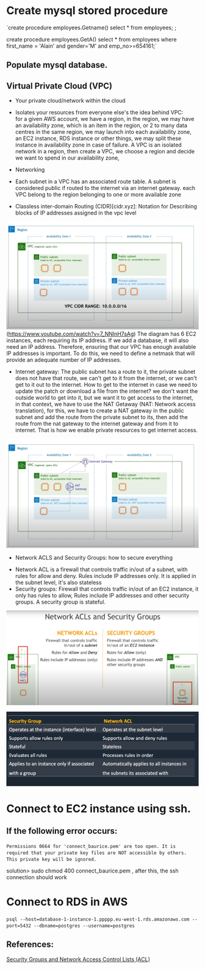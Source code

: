 # Create mysql stored procedure 
`create procedure employees.Getname()
select *
from employees;
;

create procedure employees.GetA()
select *
from employees
where first_name = 'Alain' and gender='M' and emp_no>=654161;`

## Populate mysql database.  

## Virtual Private Cloud (VPC)
* Your private cloud/network within the cloud
* Isolates your resources from everyone else's
the idea behind VPC:  
for a given AWS account, we have a region, in the region, we may have an availability zone, which is an item in the region, or 2 to many data centres in the same region,  we may launch into each availability zone, an EC2 instance, RDS instance or other things, we may split these instance in availability zone in case of failure. A VPC is an isolated network in a region, then create a VPC, we choose a region and decide we want to spend in our availability zone, 

* Networking 

* Each subnet in a VPC has an associated route table. A subnet is considered public if routed to the internet via an internet gateway. 
each VPC belong to the region belonging to one or more available zone 

* Classless inter-domain Routing (CIDR)[cidr.xyz]: Notation for Describing blocks of IP addresses assigned in the vpc level

![](cidr.png) (https://www.youtube.com/watch?v=7_NNlnH7sAg)
The diagram has 6 EC2 instances, each requiring its IP address. If we add a database, it will also need an IP address. Therefore, ensuring that our VPC has enough available IP addresses is important. To do this, we need to define a netmask that will provide an adequate number of IP addresses.
* Internet gateway: The public subnet has a route to it, the private subnet does not have that route, we can't get to it from the internet, or we can't get to it out to the internet. How to get to the internet in case we need to update the patch or download a file from the internet? we don't want the outside world to get into it, but we want it to get access to the internet, in that context, we have to use the NAT Getaway (NAT: Network access translation), for this, we have to create a NAT gateway in the public subnet and add the route from the private subnet to its, then add the route from the nat gateway to the internet gateway and from it to internet. That is how we enable private resources to get internet access. 

![](NAT.png)

* Network ACLS and Security Groups: how to secure everything
- Network ACL is a firewall that controls traffic in/out of a subnet, with rules for allow and deny. Rules include IP addresses only. It is applied in the subnet level, it's also stateless
- Security groups: Firewall that controls traffic in/out of an EC2 instance, it only has rules to allow, Rules include IP addresses and other security groups. A security group is stateful.  

![](Nacls.png)


![](security.png)



# Connect to EC2 instance using ssh. 
## If the following error occurs:  
`Permissions 0664 for 'connect_baurice.pem' are too open.
It is required that your private key files are NOT accessible by others.
This private key will be ignored.
`

solution>  sudo chmod 400 connect_baurice.pem , after this, the ssh connection should work

# Connect to RDS in AWS 
`psql --host=database-1-instance-1.ppppp.eu-west-1.rds.amazonaws.com --port=5432 --dbname=postgres --username=postgres
`


## References: 
[Security Groups and Network Access Control Lists (ACL)](https://www.youtube.com/watch?v=Qrg0gsehllY)
